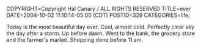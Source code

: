 COPYRIGHT=Copyright Hal Canary / ALL RIGHTS RESERVED
TITLE=ever
DATE=2004-10-02 11:10:14-05:00 (CDT)
POSTID=329
CATEGORIES=life;

Today is the most beautiful day ever. Cool, almost cold. Perfectly clear sky the day after a storm. Up before dawn. Went to the bank, the grocery store and the farmer's market. Shopping done before 11 am.
